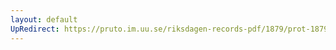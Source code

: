 ```yaml
---
layout: default
UpRedirect: https://pruto.im.uu.se/riksdagen-records-pdf/1879/prot-1879--fk--015.pdf
---
```

